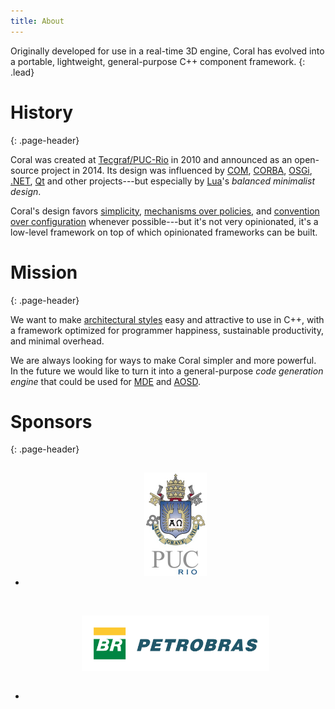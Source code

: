```yaml
---
title: About
---
```


Originally developed for use in a real-time 3D engine, Coral has evolved into a portable, lightweight, general-purpose C++ component framework.
{: .lead}

# History
{: .page-header}

Coral was created at [Tecgraf/PUC-Rio](http://en.wikipedia.org/wiki/PUC-Rio) in 2010 and announced as an open-source project in 2014. Its design was influenced by [COM](http://en.wikipedia.org/wiki/Component_Object_Model), [CORBA](http://en.wikipedia.org/wiki/CORBA), [OSGi](http://en.wikipedia.org/wiki/OSGi), [.NET](http://en.wikipedia.org/wiki/.NET), [Qt](http://en.wikipedia.org/wiki/Qt_(software)) and other projects---but especially by [Lua](http://en.wikipedia.org/wiki/Lua_(programming_language))'s _balanced minimalist design_.

Coral's design favors [simplicity](http://en.wikipedia.org/wiki/Minimalism_(computing)), [mechanisms over policies](http://en.wikipedia.org/wiki/Separation_of_mechanism_and_policy), and [convention over configuration](http://en.wikipedia.org/wiki/Convention_over_configuration) whenever possible---but it's not very opinionated, it's a low-level framework on top of which opinionated frameworks can be built.

# Mission
{: .page-header}

We want to make [architectural styles](http://en.wikipedia.org/wiki/Software_Architecture_styles_and_patterns) easy and attractive to use in C++, with a framework optimized for programmer happiness, sustainable productivity, and minimal overhead.

We are always looking for ways to make Coral simpler and more powerful. In the future we would like to turn it into a general-purpose _code generation engine_ that could be used for [MDE](http://en.wikipedia.org/wiki/Model-driven_engineering) and [AOSD](http://en.wikipedia.org/wiki/Aspect-oriented_software_development).

# Sponsors
{: .page-header}

<ul class="list-inline" style="text-align:center">
  <li><a href="http://en.wikipedia.org/wiki/PUC-Rio" target="_blank"><img src="/assets/images/puc-rio.jpg" style="width:100px; margin:15px 30px;"></a></li>
  <li><a href="http://en.wikipedia.org/wiki/Petrobras" target="_blank"><img src="/assets/images/petrobras.svg" style="width:300px; margin:45px 30px;"></a></li>
</ul>
